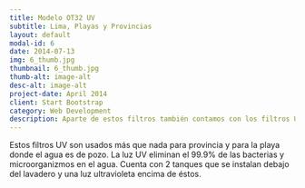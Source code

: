 ```yaml
---
title: Modelo OT32 UV
subtitle: Lima, Playas y Provincias
layout: default
modal-id: 6
date: 2014-07-13
img: 6_thumb.jpg
thumbnail: 6_thumb.jpg
thumb-alt: image-alt
desc-alt: image-alt
project-date: April 2014
client: Start Bootstrap
category: Web Development
description: Aparte de estos filtros también contamos con los filtros UV y los de ósmosis que son usados para provincia. Estos filtros eliminan el 99.9% de las bacterias en el agua. Cuenta con 2 tanques que se instalan debajo del lavadero y una luz ultravioleta encima de éstos.
---
```

Estos filtros UV son usados más que nada para provincia y para la playa donde el agua es de pozo. 
La luz UV eliminan el 99.9% de las bacterias y microorganizmos en el agua. 
Cuenta con 2 tanques que se instalan debajo del lavadero y una luz ultravioleta encima de éstos.
